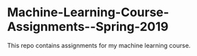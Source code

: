 # Machine-Learning-Course-Assignments--Spring-2019
This repo contains assignments for my machine learning course.
